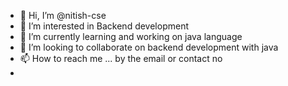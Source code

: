 - 👋 Hi, I’m @nitish-cse
- 👀 I’m interested in Backend development  
- 🌱 I’m currently learning and working on java language 
- 💞️ I’m looking to collaborate on  backend development with java 
- 📫 How to reach me ... by the email or contact no
- 

<!---
nitish-cse/nitish-cse is a ✨ special ✨ repository because its `README.md` (this file) appears on your GitHub profile.
You can click the Preview link to take a look at your changes.
--->
